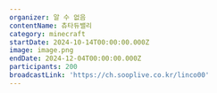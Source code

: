 ```yaml
---
organizer: 알 수 없음
contentName: 츄타듀밸리
category: minecraft
startDate: 2024-10-14T00:00:00.000Z
image: image.png
endDate: 2024-12-04T00:00:00.000Z
participants: 200
broadcastLink: 'https://ch.sooplive.co.kr/linco00'
---
```


